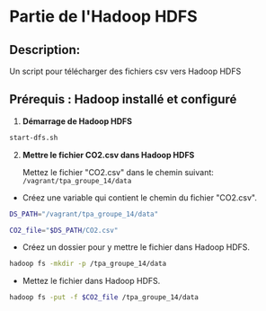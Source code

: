 # Partie de l'Hadoop HDFS

## Description:

Un script pour télécharger des fichiers csv vers Hadoop HDFS

## Prérequis : Hadoop installé et configuré

1. **Démarrage de Hadoop HDFS**

```bash
start-dfs.sh
```

2. **Mettre le fichier CO2.csv dans Hadoop HDFS**

   Mettez le fichier "CO2.csv" dans le chemin suivant: `/vagrant/tpa_groupe_14/data`

- Créez une variable qui contient le chemin du fichier "CO2.csv".

```bash
DS_PATH="/vagrant/tpa_groupe_14/data"

CO2_file="$DS_PATH/CO2.csv"
```

- Créez un dossier pour y mettre le fichier dans Hadoop HDFS.

```bash
hadoop fs -mkdir -p /tpa_groupe_14/data
```

- Mettez le fichier dans Hadoop HDFS.

```bash
hadoop fs -put -f $CO2_file /tpa_groupe_14/data
```
